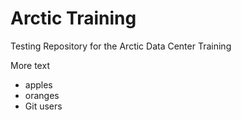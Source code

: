 # Arctic Training
Testing Repository for the Arctic Data Center Training


More text

* apples
* oranges
* Git users


